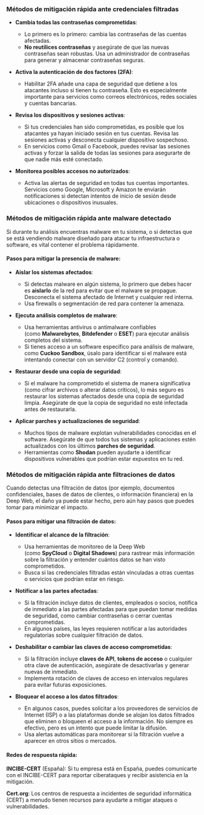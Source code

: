 ### **Métodos de mitigación rápida ante credenciales filtradas**

- **Cambia todas las contraseñas comprometidas**:
   - Lo primero es lo primero: cambia las contraseñas de las cuentas afectadas.
   - **No reutilices contraseñas** y asegúrate de que las nuevas contraseñas sean robustas. Usa un administrador de contraseñas para generar y almacenar contraseñas seguras.

- **Activa la autenticación de dos factores (2FA)**:
   - Habilitar 2FA añade una capa de seguridad que detiene a los atacantes incluso si tienen tu contraseña. Esto es especialmente importante para servicios como correos electrónicos, redes sociales y cuentas bancarias.

- **Revisa los dispositivos y sesiones activas**:
   - Si tus credenciales han sido comprometidas, es posible que los atacantes ya hayan iniciado sesión en tus cuentas. Revisa las sesiones activas y desconecta cualquier dispositivo sospechoso.
   - En servicios como Gmail o Facebook, puedes revisar las sesiones activas y forzar la salida de todas las sesiones para asegurarte de que nadie más esté conectado.

- **Monitorea posibles accesos no autorizados**:
   - Activa las alertas de seguridad en todas tus cuentas importantes. Servicios como Google, Microsoft y Amazon te enviarán notificaciones si detectan intentos de inicio de sesión desde ubicaciones o dispositivos inusuales.

### **Métodos de mitigación rápida ante malware detectado**

Si durante tu análisis encuentras malware en tu sistema, o si detectas que se está vendiendo malware diseñado para atacar tu infraestructura o software, es vital contener el problema rápidamente.

#### **Pasos para mitigar la presencia de malware**:

- **Aislar los sistemas afectados**:
   - Si detectas malware en algún sistema, lo primero que debes hacer es **aislarlo** de la red para evitar que el malware se propague. Desconecta el sistema afectado de Internet y cualquier red interna.
   - Usa firewalls o segmentación de red para contener la amenaza.

- **Ejecuta análisis completos de malware**:
   - Usa herramientas antivirus o antimalware confiables (como **Malwarebytes**, **Bitdefender** o **ESET**) para ejecutar análisis completos del sistema.
   - Si tienes acceso a un software específico para análisis de malware, como **Cuckoo Sandbox**, úsalo para identificar si el malware está intentando conectar con un servidor C2 (control y comando).
   
- **Restaurar desde una copia de seguridad**:
   - Si el malware ha comprometido el sistema de manera significativa (como cifrar archivos o alterar datos críticos), lo más seguro es restaurar los sistemas afectados desde una copia de seguridad limpia. Asegúrate de que la copia de seguridad no esté infectada antes de restaurarla.

- **Aplicar parches y actualizaciones de seguridad**:
   - Muchos tipos de malware explotan vulnerabilidades conocidas en el software. Asegúrate de que todos tus sistemas y aplicaciones estén actualizados con los últimos **parches de seguridad**.
   - Herramientas como **Shodan** pueden ayudarte a identificar dispositivos vulnerables que podrían estar expuestos en tu red.

### **Métodos de mitigación rápida ante filtraciones de datos**

Cuando detectas una filtración de datos (por ejemplo, documentos confidenciales, bases de datos de clientes, o información financiera) en la Deep Web, el daño ya puede estar hecho, pero aún hay pasos que puedes tomar para minimizar el impacto.

#### **Pasos para mitigar una filtración de datos**:

- **Identificar el alcance de la filtración**:
   - Usa herramientas de monitoreo de la Deep Web (como **SpyCloud** o **Digital Shadows**) para rastrear más información sobre la filtración y entender cuántos datos se han visto comprometidos.
   - Busca si las credenciales filtradas están vinculadas a otras cuentas o servicios que podrían estar en riesgo.

- **Notificar a las partes afectadas**:
   - Si la filtración incluye datos de clientes, empleados o socios, notifica de inmediato a las partes afectadas para que puedan tomar medidas de seguridad, como cambiar contraseñas o cerrar cuentas comprometidas.
   - En algunos países, las leyes requieren notificar a las autoridades regulatorias sobre cualquier filtración de datos.

- **Deshabilitar o cambiar las claves de acceso comprometidas**:
   - Si la filtración incluye **claves de API**, **tokens de acceso** o cualquier otra clave de autenticación, asegúrate de desactivarlas y generar nuevas de inmediato.
   - Implementa rotación de claves de acceso en intervalos regulares para evitar futuras exposiciones.

- **Bloquear el acceso a los datos filtrados**:
   - En algunos casos, puedes solicitar a los proveedores de servicios de Internet (ISP) o a las plataformas donde se alojan los datos filtrados que eliminen o bloqueen el acceso a la información. No siempre es efectivo, pero es un intento que puede limitar la difusión.
   - Usa alertas automáticas para monitorear si la filtración vuelve a aparecer en otros sitios o mercados.

#### **Redes de respuesta rápida**:

**INCIBE-CERT** (España): Si tu empresa está en España, puedes comunicarte con el INCIBE-CERT para reportar ciberataques y recibir asistencia en la mitigación.

**Cert.org**: Los centros de respuesta a incidentes de seguridad informática (CERT) a menudo tienen recursos para ayudarte a mitigar ataques o vulnerabilidades.